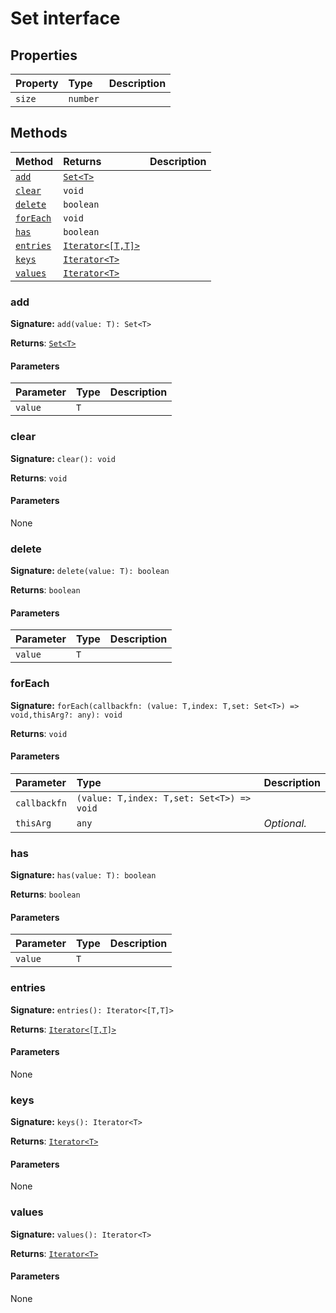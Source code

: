 # Set interface










## Properties

| Property	   | Type	| Description|
|:-------------|:-------|:-----------|
|`size`      | `number` |  |




## Methods

| Method	   |  Returns	| Description|
|:-------------|:-------|:-----------|
|[`add`](#add)      | [`Set<T>`](../es6-collections/set.md) |  |
|[`clear`](#clear)      | `void` |  |
|[`delete`](#delete)      | `boolean` |  |
|[`forEach`](#foreach)      | `void` |  |
|[`has`](#has)      | `boolean` |  |
|[`entries`](#entries)      | [`Iterator<[T,T]>`](../es6-collections/iterator.md) |  |
|[`keys`](#keys)      | [`Iterator<T>`](../es6-collections/iterator.md) |  |
|[`values`](#values)      | [`Iterator<T>`](../es6-collections/iterator.md) |  |




### add



**Signature:** `add(value: T): Set<T>`

**Returns**: [`Set<T>`](../es6-collections/set.md)



#### Parameters


| Parameter	   | Type    | Description |
|:-------------|:---------------|:------------|
| `value`    | `T` |  |


### clear



**Signature:** `clear(): void`

**Returns**: `void`



#### Parameters
None


### delete



**Signature:** `delete(value: T): boolean`

**Returns**: `boolean`



#### Parameters


| Parameter	   | Type    | Description |
|:-------------|:---------------|:------------|
| `value`    | `T` |  |


### forEach



**Signature:** `forEach(callbackfn: (value: T,index: T,set: Set<T>) => void,thisArg?: any): void`

**Returns**: `void`



#### Parameters


| Parameter	   | Type    | Description |
|:-------------|:---------------|:------------|
| `callbackfn`    | `(value: T,index: T,set: Set<T>) => void` |  |
| `thisArg`    | `any` | _Optional._ |


### has



**Signature:** `has(value: T): boolean`

**Returns**: `boolean`



#### Parameters


| Parameter	   | Type    | Description |
|:-------------|:---------------|:------------|
| `value`    | `T` |  |


### entries



**Signature:** `entries(): Iterator<[T,T]>`

**Returns**: [`Iterator<[T,T]>`](../es6-collections/iterator.md)



#### Parameters
None


### keys



**Signature:** `keys(): Iterator<T>`

**Returns**: [`Iterator<T>`](../es6-collections/iterator.md)



#### Parameters
None


### values



**Signature:** `values(): Iterator<T>`

**Returns**: [`Iterator<T>`](../es6-collections/iterator.md)



#### Parameters
None

